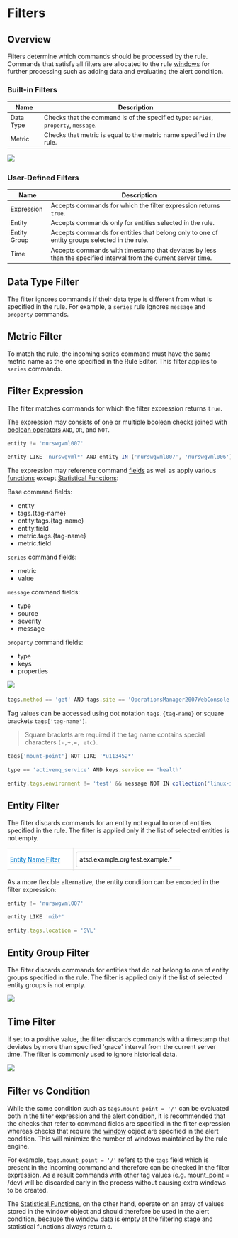 # Filters

## Overview

Filters determine which commands should be processed by the rule. Commands that satisfy all filters are allocated to the rule [windows](window.md) for further processing such as adding data and evaluating the alert condition.

### Built-in Filters

| **Name** | **Description** |
| --- | --- |
| Data Type | Checks that the command is of the specified type: `series`, `property`, `message`. |
| Metric | Checks that metric is equal to the metric name specified in the rule. |

![](images/filter-dt-metric.png)

### User-Defined Filters

| **Name** | **Description** |
| --- | --- |
| Expression | Accepts commands for which the filter expression  returns `true`. |
| Entity | Accepts commands only for entities selected in the rule. |
| Entity Group | Accepts commands for entities that belong only to one of entity groups selected in the rule. |
| Time | Accepts commands with timestamp that deviates by less than the specified interval from the current server time. |

## Data Type Filter

The filter ignores commands if their data type is different from what is specified in the rule.
For example, a `series` rule ignores `message` and `property` commands.

## Metric Filter

To match the rule, the incoming series command must have the same metric name as the one specified in the Rule Editor. This filter applies to `series` commands.

## Filter Expression

The filter matches commands for which the filter expression returns `true`.

The expression may consists of one or multiple boolean checks joined with [boolean operators](operators.md#boolean-operators) `AND`, `OR`, and `NOT`.

```javascript
entity != 'nurswgvml007'
```

```javascript
entity LIKE 'nurswgvml*' AND entity IN ('nurswgvml007', 'nurswgvml006')
```
The expression may reference command [fields](window.md#window-fields) as well as apply various [functions](functions.md) except [Statistical Functions](functions-statistical.md):

Base command fields:

* entity
* tags.{tag-name}
* entity.tags.{tag-name}
* entity.field
* metric.tags.{tag-name}
* metric.field

`series` command fields:

* metric
* value

`message` command fields:

* type
* source
* severity
* message

`property` command fields:

* type
* keys
* properties

![](images/filter-expression.png)

```javascript
tags.method == 'get' AND tags.site == 'OperationsManager2007WebConsole' 	
```

Tag values can be accessed using dot notation `tags.{tag-name}` or square brackets `tags['tag-name']`. 

> Square brackets are required if the tag name contains special characters `(-,+,=, etc)`.

```javascript
tags['mount-point'] NOT LIKE '*u113452*'
```

```javascript
type == 'activemq_service' AND keys.service == 'health'
```

```javascript
entity.tags.environment != 'test' && message NOT IN collection('linux-ignore-commands')
```

## Entity Filter

The filter discards commands for an entity not equal to one of entities specified in the rule. The filter is applied only if the list of selected entities is not empty.

![](images/filter-entity.png)

As a more flexible alternative, the entity condition can be encoded in the filter expression:

```javascript
entity != 'nurswgvml007'
```

```javascript
entity LIKE 'mib*'
```

```javascript
entity.tags.location = 'SVL'
```

## Entity Group Filter

The filter discards commands for entities that do not belong to one of entity groups specified in the rule. The filter is applied only if the list of selected entity groups is not empty.

![](images/filter-entity-group.png)

## Time Filter

If set to a positive value, the filter discards commands with a timestamp that deviates by more than specified 'grace' interval from the current server time. The filter is commonly used to ignore historical data.

![](images/filter-time.png)

## Filter vs Condition

While the same condition such as `tags.mount_point = '/'` can be evaluated both in the filter expression and the alert condition, it is recommended that the checks that refer to command fields are specified in the filter expression whereas checks that require the [window](window.md) object are specified in the alert condition. This will minimize the number of windows maintained by the rule engine.

For example, `tags.mount_point = '/'` refers to the `tags` field which is present in the incoming command and therefore can be checked in the filter expression. As a result commands with other tag values (e.g. mount_point = /dev) will be discarded early in the process without causing extra windows to be created.

The [Statistical Functions](functions-statistical.md), on the other hand, operate on an array of values stored in the window object and should therefore be used in the alert condition, because the window data is empty at the filtering stage and statistical functions always return `0`.